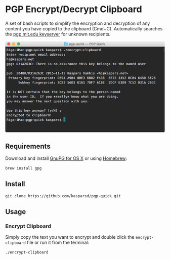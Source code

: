 # PGP Encrypt/Decrypt Clipboard

A set of bash scripts to simplify the encryption and decryption of any content you have copied to the clipboard (Cmd+C). Automatically searches the [pgp.mit.edu keyserver](https://pgp.mit.edu/) for unknown recipients.

![Screenshot of the terminal output](screenshot.png)

## Requirements

Download and install [GnuPG for OS X](http://sourceforge.net/p/gpgosx/docu/Download/) or using [Homebrew](http://brew.sh/): 

	brew install gpg

## Install

	git clone https://github.com/kasparsd/pgp-quick.git

## Usage

### Encrypt Clipboard

Simply copy the text you want to encrypt and double click the `encrypt-clipboard` file or run it from the terminal:

	./encrypt-clipboard
